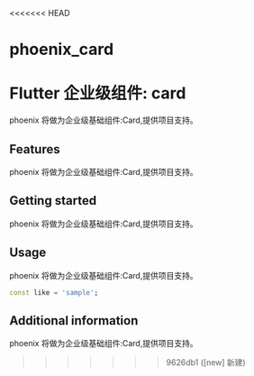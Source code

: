 <<<<<<< HEAD
# phoenix_card
Flutter 企业级组件: card
=======
<!--
 * @Author: lipeng 1162423147@qq.com
 * @Date: 2023-09-24 20:51:40
 * @LastEditors: lipeng 1162423147@qq.com
 * @LastEditTime: 2023-09-24 20:53:23
 * @FilePath: /phoenix_card/README.md
 * @Description: 这是默认设置,请设置`customMade`, 打开koroFileHeader查看配置 进行设置: https://github.com/OBKoro1/koro1FileHeader/wiki/%E9%85%8D%E7%BD%AE
-->
<!--
This README describes the package. If you publish this package to pub.dev,
this README's contents appear on the landing page for your package.

For information about how to write a good package README, see the guide for
[writing package pages](https://dart.dev/guides/libraries/writing-package-pages).

For general information about developing packages, see the Dart guide for
[creating packages](https://dart.dev/guides/libraries/create-library-packages)
and the Flutter guide for
[developing packages and plugins](https://flutter.dev/developing-packages).
-->

phoenix 将做为企业级基础组件:Card,提供项目支持。

## Features

phoenix 将做为企业级基础组件:Card,提供项目支持。

## Getting started

phoenix 将做为企业级基础组件:Card,提供项目支持。

## Usage

phoenix 将做为企业级基础组件:Card,提供项目支持。

```dart
const like = 'sample';
```

## Additional information

phoenix 将做为企业级基础组件:Card,提供项目支持。
>>>>>>> 9626db1 ([new] 新建)
